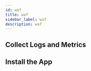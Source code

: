 ```yaml
---
id: waf
title: waf
sidebar_label: waf
description: waf
---
```



## Collect Logs and Metrics

## Install the App
